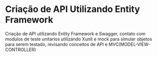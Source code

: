 # Criação de API Utilizando Entity Framework
Criação de API utilizando Entity Framework e Swagger, contato com modulos de teste unitarios utilizando Xunit e mock para simular objetos para serem testado, revisando conceitos de API e MVC(MODEL-VIEW-CONTROLLER)
